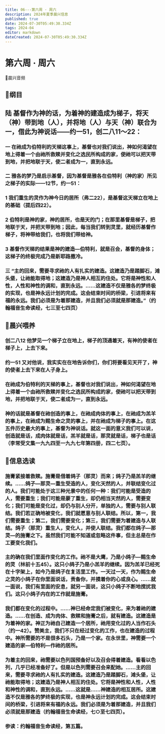 ```yaml
---
title: 06---第六周 · 周六
description: 2024年夏季晨兴信息
published: true
date: 2024-07-30T05:49:30.334Z
tags: 2024-04
editor: markdown
dateCreated: 2024-07-30T05:49:30.334Z
---
```


# 第六周 · 周六
🎵晨兴音频

## 📖纲目

## **陆    基督作为神的话，为着神的建造成为梯子，将天（神）带到地（人），并将地（人）与天（神）联合为一，借此为神说话——约一51，创二八11～22：**

### 一    在祂成为伯特利的天梯这事上，基督也对我们说出，神如何渴望在地上得着一个由祂所救赎并变化之选民所构成的家，使祂可以把天带到地，并把地联于天，使二者成为一，直到永远。

### 二    雅各的梦乃是启示基督，因为基督是雅各在伯特利（神的家）所见之梯子的实际——12节，约一51：

### 1    我们重生的灵作为神今日的居所（弗二22），是基督这天梯立在地上的基础（提后四22）。

### 2    伯特利是神的家，神的居所，也是天的门；在那里基督是梯子，把地联于天，并把天带到地；因此，每当我们转到灵里，就经历基督作梯子，将神带给我们，也将我们带给神。

### 3    基督作天梯的结果是神的建造—伯特利，就是召会，基督的身体；这梯子的终极完成乃是新耶路撒冷。

### 三    “主的回来，需要寻求祂的人有扎实的建造。这建造乃是踏脚石，滩头堡，让祂能取得地；这建造乃是神人相互的住处。它将是神性和人性，人性和神性的调和，直到永远。……这建造不仅是雅各的梦终极的实现，也是神永远计划的完成。这会结束时间的桥梁，引进将来有福的永远。我们必须是为着那建造，并且我们必须就是那建造。”（约翰福音生命读经，七三至七四页）

## 📖晨兴喂养

### 创二八12    他梦见一个梯子立在地上，梯子的顶通着天，有神的使者在梯子上，上去下来。

### 约一51    又对他说，我实实在在地告诉你们，你们将要看见天开了，神的使者上去下来在人子身上。

### 在祂成为伯特利的天梯的事上，基督也对我们说出，神如何渴望在地上得着一个由祂所救赎并变化之选民所构成的家，使祂可以把天带到地，并把地联于天，使二者成为一，直到永远。

### 神的话就是基督在祂创造的事上，在祂成肉体的事上，在祂成为羔羊的事上，在祂成为赐生命之灵的事上，并在祂成为梯子的事上。在这五件历史最大的事上，基督为神说话。就这一面的意义我们可以说，创造就是话，成肉体就是话，羔羊就是话，那灵就是话，梯子也是话（李常受文集一九九四至一九九七年第四册，四二七页）。

## 📖信息选读

### 施膏紧接着救赎。施膏是借着鸽子（那灵）而来；鸽子乃是羔羊的继续。……鸽子—那灵—重生受造的人，变化天然的人，并联结变化过的人。我们可能处于这三种光景中的任何一种：我们可能是受造的人，需要重生；我们可能是蒙了重生，却仍相当天然的人，需要变化；我们可能是变化过，却仍与别人分开，单独的人，需要与别人联结。我们若正确地被变化，我们就愿意与别人联结。所以，第一，我们需要重生；第二，我们需要变化；第三，我们需要为着建造与人联结。鸽子（那灵）重生人，变化人，并使人联结。我们都在鸽子—那灵—的施膏之下。虽然我们可能不知道或忽略这件事，但主总是在作工要变化我们。

### 主的确在我们里面作变化的工作。祂不是大鹰，乃是小鸽子—赐生命的灵（林前十五45）。这只小鸽子乃是小羔羊的继续。因为羔羊已经死在十字架上，如今乃是鸽子在复活里工作。一天过一天，作为赐生命之灵的小鸽子在你里面说话，责备你，并摸着你的心或良心。……就一面说，我们有里面的安息，就另一面说，这只小鸽子不断地搅扰我们。这只小鸽子内在的工作就是施膏。

### 我们都在变化的过程中。……神已经命定我们被变化，来为着祂的建造。……在创造、成为肉体、救赎和施膏之后，就有建造。这建造是为着神的家。神正为祂自己建造一个居所，祂用变化过的人当作石头（约一42）。赞美主，我们不只在经过变化的工作，也在建造的过程中。神所需要的不是很多石头，乃是一个家。在永世里，神需要一个建造的家—伯特利—作祂的居所。

### 为着主的回来，祂需要以色列国预备好以及召会得着建造。看看以色列，几乎已经准备好了。但是以色列需要召会来配她。……主的回来，需要寻求祂的人有扎实的建造。这建造乃是踏脚石，滩头堡，让祂能取得地；这建造乃是神人相互的住处。它将是神性和人性，人性和神性的调和，直到永远。……这就是……神建造的相互居所。这建造不仅是雅各的梦终极的实现，也是神永远计划的完成。这会结束时间的桥梁，引进将来有福的永远。我们必须是为着那建造，并且我们必须就是那建造（约翰福音生命读经，七○至七四页）。

### 参读：约翰福音生命读经，第五篇。
<!-- Google tag (gtag.js) -->
<script async src="https://www.googletagmanager.com/gtag/js?id=G-1P8709Z16T"></script>
<script>
  window.dataLayer = window.dataLayer || [];
  function gtag(){dataLayer.push(arguments);}
  gtag('js', new Date());

  gtag('config', 'G-1P8709Z16T');
</script>